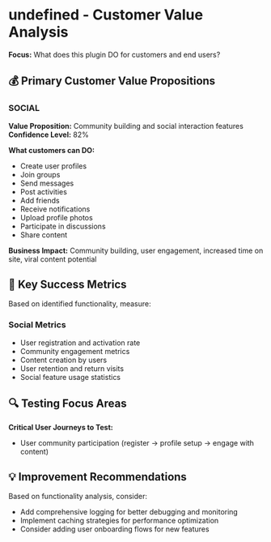 # undefined - Customer Value Analysis
**Focus:** What does this plugin DO for customers and end users?

## 💰 Primary Customer Value Propositions
### SOCIAL
**Value Proposition:** Community building and social interaction features
**Confidence Level:** 82%

**What customers can DO:**
- Create user profiles
- Join groups
- Send messages
- Post activities
- Add friends
- Receive notifications
- Upload profile photos
- Participate in discussions
- Share content

**Business Impact:**
Community building, user engagement, increased time on site, viral content potential

## 🎯 Key Success Metrics
Based on identified functionality, measure:
### Social Metrics
- User registration and activation rate
- Community engagement metrics
- Content creation by users
- User retention and return visits
- Social feature usage statistics

## 🔍 Testing Focus Areas
**Critical User Journeys to Test:**
- User community participation (register → profile setup → engage with content)

## 💡 Improvement Recommendations
Based on functionality analysis, consider:
- Add comprehensive logging for better debugging and monitoring
- Implement caching strategies for performance optimization
- Consider adding user onboarding flows for new features